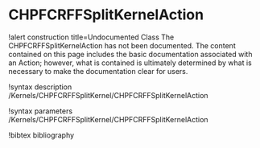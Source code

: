 <!-- MOOSE Documentation Stub: Remove this when content is added. -->

# CHPFCRFFSplitKernelAction

!alert construction title=Undocumented Class
The CHPFCRFFSplitKernelAction has not been documented. The content contained on this page
includes the basic documentation associated with an Action; however, what is contained is
ultimately determined by what is necessary to make the documentation clear for users.

!syntax description /Kernels/CHPFCRFFSplitKernel/CHPFCRFFSplitKernelAction

!syntax parameters /Kernels/CHPFCRFFSplitKernel/CHPFCRFFSplitKernelAction

!bibtex bibliography
